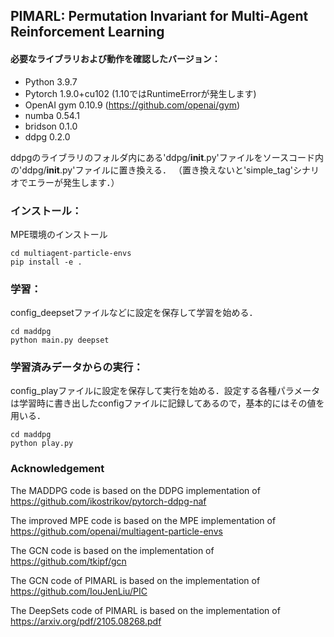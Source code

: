 ## PIMARL: Permutation Invariant for Multi-Agent Reinforcement Learning #


#### 必要なライブラリおよび動作を確認したバージョン：
* Python 3.9.7
* Pytorch 1.9.0+cu102 (1.10ではRuntimeErrorが発生します)
* OpenAI gym 0.10.9 (https://github.com/openai/gym)
* numba 0.54.1
* bridson 0.1.0
* ddpg 0.2.0


ddpgのライブラリのフォルダ内にある'ddpg/__init__.py'ファイルをソースコード内の'ddpg/__init__.py'ファイルに置き換える．
（置き換えないと'simple_tag'シナリオでエラーが発生します．）

### インストール：

MPE環境のインストール

    cd multiagent-particle-envs
    pip install -e .


### 学習：

config_deepsetファイルなどに設定を保存して学習を始める．

    cd maddpg
    python main.py deepset
    
### 学習済みデータからの実行：

config_playファイルに設定を保存して実行を始める．設定する各種パラメータは学習時に書き出したconfigファイルに記録してあるので，基本的にはその値を用いる．

    cd maddpg
    python play.py


### Acknowledgement
The MADDPG code is based on the DDPG implementation of https://github.com/ikostrikov/pytorch-ddpg-naf

The improved MPE code is based on the MPE implementation of https://github.com/openai/multiagent-particle-envs

The GCN code is based on the implementation of https://github.com/tkipf/gcn

The GCN code of PIMARL is based on the implementation of https://github.com/IouJenLiu/PIC

The DeepSets code of PIMARL is based on the implementation of https://arxiv.org/pdf/2105.08268.pdf
